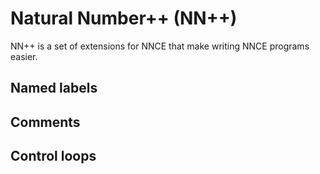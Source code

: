 # Natural Number++ (NN++)

NN++ is a set of extensions for NNCE that make writing NNCE programs easier.

## Named labels
## Comments
## Control loops
